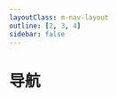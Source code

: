 ```yaml
---
layoutClass: m-nav-layout
outline: [2, 3, 4]
sidebar: false
---
```


<script setup>
import { NAV_DATA } from './nav/data'
</script>
<style src="./nav/index.scss"></style>

# 导航

<MNavLinks v-for="{title, items} in NAV_DATA" :title="title" :items="items"/>

<br />